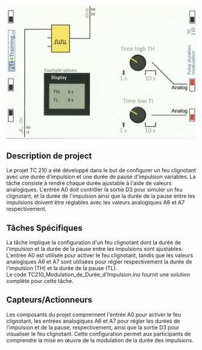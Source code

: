 <p align="center">
<img width="700" height="" src="https://github.com/DexterTaha/Controllino-PLC-Sample/blob/main/Training%20Card%20Picture/210.jpg">
</p>
<h2>Description de project</h2>
<p>
  Le projet TC 210 a été développé dans le but de configurer un feu clignotant avec une durée d'impulsion et une durée de pause d'impulsion variables. La tâche consiste à rendre chaque durée ajustable à l'aide de valeurs analogiques. L'entrée A0 doit contrôler la sortie D3 pour simuler un feu clignotant, et la durée de l'impulsion ainsi que la durée de la pause entre les impulsions doivent être réglables avec les valeurs analogiques A6 et A7 respectivement.
</p>
<h2>Tâches Spécifiques</h2>
<p>
  La tâche implique la configuration d'un feu clignotant dont la durée de l'impulsion et la durée de la pause entre les impulsions sont ajustables. L'entrée A0 est utilisée pour activer le feu clignotant, tandis que les valeurs analogiques A6 et A7 sont utilisées pour régler respectivement la durée de l'impulsion (TH) et la durée de la pause (TL).<br>
  Le code TC210_Modulation_de_Durée_d'Impulsion.ino fournit une solution complète pour cette tâche.<br>
</p>
<h2>Capteurs/Actionneurs</h2>
<p>
  Les composants du projet comprennent l'entrée A0 pour activer le feu clignotant, les entrées analogiques A6 et A7 pour régler les durées de l'impulsion et de la pause, respectivement, ainsi que la sortie D3 pour visualiser le feu clignotant. Cette configuration permet aux participants de comprendre la mise en œuvre de la modulation de la durée des impulsions.
</p>
